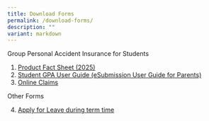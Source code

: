 ```yaml
---
title: Download Forms
permalink: /download-forms/
description: ""
variant: markdown
---
```

Group Personal Accident Insurance for Students

1. [Product Fact Sheet (2025)](/files/Product_Fact_Sheet__Year_2025_.pdf)
2. [Student GPA User Guide (eSubmission User Guide for Parents)](/files/Download%20Forms/Student-GPA-User-Guide-eSubmission-User-Guide-for-Parents.pdf)
3. [Online Claims](https://studentgpa.incomegroupins.com.sg/#/)

Other Forms

4. [Apply for Leave during term time](/files/2025_Application_for_Leave_During_Term.pdf)